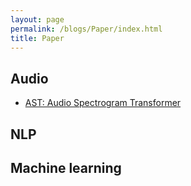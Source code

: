 ```yaml
---
layout: page
permalink: /blogs/Paper/index.html
title: Paper
---
```


## Audio

- [AST: Audio Spectrogram Transformer](https://huijialu.com/blogs/paper/Audio/2104.01778.pdf)

## NLP



## Machine learning
